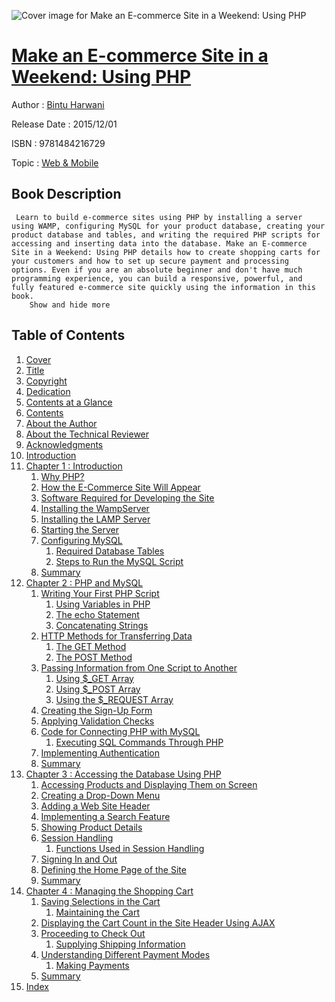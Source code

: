 ![Cover image for Make an E-commerce Site in a Weekend: Using PHP](https://imgdetail.ebookreading.net/cover/cover/web_mobile/EB9781484216729.jpg)

[Make an E-commerce Site in a Weekend: Using PHP](https://ebookreading.net/view/book/Make+an+E-commerce+Site+in+a+Weekend%3A+Using+PHP-EB9781484216729_1.html "Make an E-commerce Site in a Weekend: Using PHP")
====================================================================================================================

Author : [Bintu Harwani](https://ebookreading.net/search/author/Bintu+Harwani)

Release Date : 2015/12/01

ISBN : 9781484216729

Topic : [Web & Mobile](https://ebookreading.net/search/category/web-mobile)

Book Description
-----------------

     Learn to build e-commerce sites using PHP by installing a server using WAMP, configuring MySQL for your product database, creating your product database and tables, and writing the required PHP scripts for accessing and inserting data into the database. Make an E-commerce Site in a Weekend: Using PHP details how to create shopping carts for your customers and how to set up secure payment and processing options. Even if you are an absolute beginner and don't have much programming experience, you can build a responsive, powerful, and fully featured e-commerce site quickly using the information in this book.     
        Show and hide more                
Table of Contents
-----------------

1. [Cover](https://ebookreading.net/view/book/Make+an+E-commerce+Site+in+a+Weekend%3A+Using+PHP-EB9781484216729_1.html)
1. [Title](https://ebookreading.net/view/book/Make+an+E-commerce+Site+in+a+Weekend%3A+Using+PHP-EB9781484216729_2.html)
1. [Copyright](https://ebookreading.net/view/book/Make+an+E-commerce+Site+in+a+Weekend%3A+Using+PHP-EB9781484216729_3.html)
1. [Dedication](https://ebookreading.net/view/book/Make+an+E-commerce+Site+in+a+Weekend%3A+Using+PHP-EB9781484216729_4.html)
1. [Contents at a Glance](https://ebookreading.net/view/book/Make+an+E-commerce+Site+in+a+Weekend%3A+Using+PHP-EB9781484216729_5.html)
1. [Contents](https://ebookreading.net/view/book/Make+an+E-commerce+Site+in+a+Weekend%3A+Using+PHP-EB9781484216729_6.html)
1. [About the Author](https://ebookreading.net/view/book/Make+an+E-commerce+Site+in+a+Weekend%3A+Using+PHP-EB9781484216729_7.html)
1. [About the Technical Reviewer](https://ebookreading.net/view/book/Make+an+E-commerce+Site+in+a+Weekend%3A+Using+PHP-EB9781484216729_8.html)
1. [Acknowledgments](https://ebookreading.net/view/book/Make+an+E-commerce+Site+in+a+Weekend%3A+Using+PHP-EB9781484216729_9.html)
1. [Introduction](https://ebookreading.net/view/book/Make+an+E-commerce+Site+in+a+Weekend%3A+Using+PHP-EB9781484216729_10.html)
1. [Chapter 1 : Introduction](https://ebookreading.net/view/book/Make+an+E-commerce+Site+in+a+Weekend%3A+Using+PHP-EB9781484216729_11.html)
    1. [Why PHP?](https://ebookreading.net/view/book/Make+an+E-commerce+Site+in+a+Weekend%3A+Using+PHP-EB9781484216729_11.html#Sec1)
    1. [How the E-Commerce Site Will Appear](https://ebookreading.net/view/book/Make+an+E-commerce+Site+in+a+Weekend%3A+Using+PHP-EB9781484216729_11.html#Sec2)
    1. [Software Required for Developing the Site](https://ebookreading.net/view/book/Make+an+E-commerce+Site+in+a+Weekend%3A+Using+PHP-EB9781484216729_11.html#Sec3)
    1. [Installing the WampServer](https://ebookreading.net/view/book/Make+an+E-commerce+Site+in+a+Weekend%3A+Using+PHP-EB9781484216729_11.html#Sec4)
    1. [Installing the LAMP Server](https://ebookreading.net/view/book/Make+an+E-commerce+Site+in+a+Weekend%3A+Using+PHP-EB9781484216729_11.html#Sec5)
    1. [Starting the Server](https://ebookreading.net/view/book/Make+an+E-commerce+Site+in+a+Weekend%3A+Using+PHP-EB9781484216729_11.html#Sec6)
    1. [Configuring MySQL](https://ebookreading.net/view/book/Make+an+E-commerce+Site+in+a+Weekend%3A+Using+PHP-EB9781484216729_11.html#Sec7)
        1. [Required Database Tables](https://ebookreading.net/view/book/Make+an+E-commerce+Site+in+a+Weekend%3A+Using+PHP-EB9781484216729_11.html#Sec8)
        1. [Steps to Run the MySQL Script](https://ebookreading.net/view/book/Make+an+E-commerce+Site+in+a+Weekend%3A+Using+PHP-EB9781484216729_11.html#Sec9)
    1. [Summary](https://ebookreading.net/view/book/Make+an+E-commerce+Site+in+a+Weekend%3A+Using+PHP-EB9781484216729_11.html#Sec10)
1. [Chapter 2 : PHP and MySQL](https://ebookreading.net/view/book/Make+an+E-commerce+Site+in+a+Weekend%3A+Using+PHP-EB9781484216729_12.html)
    1. [Writing Your First PHP Script](https://ebookreading.net/view/book/Make+an+E-commerce+Site+in+a+Weekend%3A+Using+PHP-EB9781484216729_12.html#Sec1)
        1. [Using Variables in PHP](https://ebookreading.net/view/book/Make+an+E-commerce+Site+in+a+Weekend%3A+Using+PHP-EB9781484216729_12.html#Sec2)
        1. [The echo Statement](https://ebookreading.net/view/book/Make+an+E-commerce+Site+in+a+Weekend%3A+Using+PHP-EB9781484216729_12.html#Sec3)
        1. [Concatenating Strings](https://ebookreading.net/view/book/Make+an+E-commerce+Site+in+a+Weekend%3A+Using+PHP-EB9781484216729_12.html#Sec4)
    1. [HTTP Methods for Transferring Data](https://ebookreading.net/view/book/Make+an+E-commerce+Site+in+a+Weekend%3A+Using+PHP-EB9781484216729_12.html#Sec5)
        1. [The GET Method](https://ebookreading.net/view/book/Make+an+E-commerce+Site+in+a+Weekend%3A+Using+PHP-EB9781484216729_12.html#Sec6)
        1. [The POST Method](https://ebookreading.net/view/book/Make+an+E-commerce+Site+in+a+Weekend%3A+Using+PHP-EB9781484216729_12.html#Sec7)
    1. [Passing Information from One Script to Another](https://ebookreading.net/view/book/Make+an+E-commerce+Site+in+a+Weekend%3A+Using+PHP-EB9781484216729_12.html#Sec8)
        1. [Using $_GET Array](https://ebookreading.net/view/book/Make+an+E-commerce+Site+in+a+Weekend%3A+Using+PHP-EB9781484216729_12.html#Sec9)
        1. [Using $_POST Array](https://ebookreading.net/view/book/Make+an+E-commerce+Site+in+a+Weekend%3A+Using+PHP-EB9781484216729_12.html#Sec10)
        1. [Using the $_REQUEST Array](https://ebookreading.net/view/book/Make+an+E-commerce+Site+in+a+Weekend%3A+Using+PHP-EB9781484216729_12.html#Sec11)
    1. [Creating the Sign-Up Form](https://ebookreading.net/view/book/Make+an+E-commerce+Site+in+a+Weekend%3A+Using+PHP-EB9781484216729_12.html#Sec12)
    1. [Applying Validation Checks](https://ebookreading.net/view/book/Make+an+E-commerce+Site+in+a+Weekend%3A+Using+PHP-EB9781484216729_12.html#Sec13)
    1. [Code for Connecting PHP with MySQL](https://ebookreading.net/view/book/Make+an+E-commerce+Site+in+a+Weekend%3A+Using+PHP-EB9781484216729_12.html#Sec14)
        1. [Executing SQL Commands Through PHP](https://ebookreading.net/view/book/Make+an+E-commerce+Site+in+a+Weekend%3A+Using+PHP-EB9781484216729_12.html#Sec15)
    1. [Implementing Authentication](https://ebookreading.net/view/book/Make+an+E-commerce+Site+in+a+Weekend%3A+Using+PHP-EB9781484216729_12.html#Sec22)
    1. [Summary](https://ebookreading.net/view/book/Make+an+E-commerce+Site+in+a+Weekend%3A+Using+PHP-EB9781484216729_12.html#Sec23)
1. [Chapter 3 : Accessing the Database Using PHP](https://ebookreading.net/view/book/Make+an+E-commerce+Site+in+a+Weekend%3A+Using+PHP-EB9781484216729_13.html)
    1. [Accessing Products and Displaying Them on Screen](https://ebookreading.net/view/book/Make+an+E-commerce+Site+in+a+Weekend%3A+Using+PHP-EB9781484216729_13.html#Sec1)
    1. [Creating a Drop-Down Menu](https://ebookreading.net/view/book/Make+an+E-commerce+Site+in+a+Weekend%3A+Using+PHP-EB9781484216729_13.html#Sec2)
    1. [Adding a Web Site Header](https://ebookreading.net/view/book/Make+an+E-commerce+Site+in+a+Weekend%3A+Using+PHP-EB9781484216729_13.html#Sec3)
    1. [Implementing a Search Feature](https://ebookreading.net/view/book/Make+an+E-commerce+Site+in+a+Weekend%3A+Using+PHP-EB9781484216729_13.html#Sec4)
    1. [Showing Product Details](https://ebookreading.net/view/book/Make+an+E-commerce+Site+in+a+Weekend%3A+Using+PHP-EB9781484216729_13.html#Sec5)
    1. [Session Handling](https://ebookreading.net/view/book/Make+an+E-commerce+Site+in+a+Weekend%3A+Using+PHP-EB9781484216729_13.html#Sec6)
        1. [Functions Used in Session Handling](https://ebookreading.net/view/book/Make+an+E-commerce+Site+in+a+Weekend%3A+Using+PHP-EB9781484216729_13.html#Sec7)
    1. [Signing In and Out](https://ebookreading.net/view/book/Make+an+E-commerce+Site+in+a+Weekend%3A+Using+PHP-EB9781484216729_13.html#Sec11)
    1. [Defining the Home Page of the Site](https://ebookreading.net/view/book/Make+an+E-commerce+Site+in+a+Weekend%3A+Using+PHP-EB9781484216729_13.html#Sec12)
    1. [Summary](https://ebookreading.net/view/book/Make+an+E-commerce+Site+in+a+Weekend%3A+Using+PHP-EB9781484216729_13.html#Sec13)
1. [Chapter 4 : Managing the Shopping Cart](https://ebookreading.net/view/book/Make+an+E-commerce+Site+in+a+Weekend%3A+Using+PHP-EB9781484216729_14.html)
    1. [Saving Selections in the Cart](https://ebookreading.net/view/book/Make+an+E-commerce+Site+in+a+Weekend%3A+Using+PHP-EB9781484216729_14.html#Sec1)
        1. [Maintaining the Cart](https://ebookreading.net/view/book/Make+an+E-commerce+Site+in+a+Weekend%3A+Using+PHP-EB9781484216729_14.html#Sec2)
    1. [Displaying the Cart Count in the Site Header Using AJAX](https://ebookreading.net/view/book/Make+an+E-commerce+Site+in+a+Weekend%3A+Using+PHP-EB9781484216729_14.html#Sec3)
    1. [Proceeding to Check Out](https://ebookreading.net/view/book/Make+an+E-commerce+Site+in+a+Weekend%3A+Using+PHP-EB9781484216729_14.html#Sec4)
        1. [Supplying Shipping Information](https://ebookreading.net/view/book/Make+an+E-commerce+Site+in+a+Weekend%3A+Using+PHP-EB9781484216729_14.html#Sec5)
    1. [Understanding Different Payment Modes](https://ebookreading.net/view/book/Make+an+E-commerce+Site+in+a+Weekend%3A+Using+PHP-EB9781484216729_14.html#Sec6)
        1. [Making Payments](https://ebookreading.net/view/book/Make+an+E-commerce+Site+in+a+Weekend%3A+Using+PHP-EB9781484216729_14.html#Sec7)
    1. [Summary](https://ebookreading.net/view/book/Make+an+E-commerce+Site+in+a+Weekend%3A+Using+PHP-EB9781484216729_14.html#Sec8)
1. [Index](https://ebookreading.net/view/book/Make+an+E-commerce+Site+in+a+Weekend%3A+Using+PHP-EB9781484216729_15.html)
